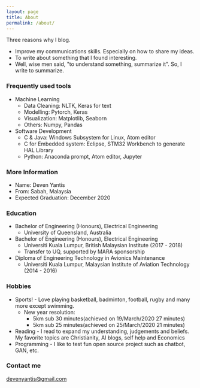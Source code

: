 ```yaml
---
layout: page
title: About
permalink: /about/
---
```

Three reasons why I blog.
- Improve my communications skills. Especially on how to share my ideas.
- To write about something that I found interesting.
- Well, wise men said, "to understand something, summarize it". So, I write to summarize.

### Frequently used tools
- Machine Learning
  - Data Cleaning: NLTK, Keras for text
  - Modelling: Pytorch, Keras
  - Visualization: Matplotlib, Seaborn
  - Others: Numpy, Pandas
- Software Development
  - C & Java: Windows Subsystem for Linux, Atom editor
  - C for Embedded system: Eclipse, STM32 Workbench to generate HAL Library
  - Python: Anaconda prompt, Atom editor, Jupyter

### More Information

- Name: Deven Yantis
- From: Sabah, Malaysia
- Expected Graduation: December 2020

### Education
- Bachelor of Engineering (Honours), Electrical Engineering
  - University of Queensland, Australia
- Bachelor of Engineering (Honours), Electrical Engineering
  - Universiti Kuala Lumpur, British Malaysian Institute (2017 - 2018)
  - Transfer to UQ, supported by MARA sponsorship
- Diploma of Engineering Technology in Avionics Maintenance
  - Universiti Kuala Lumpur, Malaysian Institute of Aviation Technology (2014 - 2016)

### Hobbies
- Sports! -  Love playing basketball, badminton, football, rugby and many more except swimming.
  - New year resolution:
    - 5km sub 30 minutes(achieved on 19/March/2020 27 minutes)
    - 5km sub 25 minutes(achieved on 25/March/2020 21 minutes)
- Reading - I read to expand my understanding, judgements and beliefs. My favorite topics are Christianity, AI blogs, self help and Economics
- Programming - I like to test fun open source project such as chatbot, GAN, etc.

### Contact me

[devenyantis@gmail.com](mailto:devenyantis@gmail.com)
